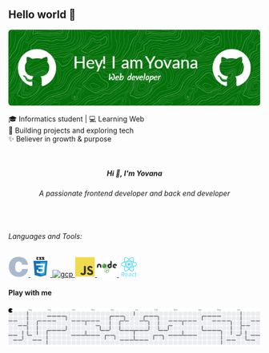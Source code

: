 ## Hello world 👋


![yovana](img/github-header-image.png)

<!--
**GIyouu/GIyouu** is a ✨ _special_ ✨ repository because its `README.md` (this file) appears on your GitHub profile.

Here are some ideas to get you started:

-->
🎓 Informatics student | 💻 Learning Web  
🚀 Building projects and exploring tech  
✨ Believer in growth & purpose

<br><h5 align="center">Hi 👋, I'm Yovana</h1>
<h6 align="center">A passionate frontend developer and back end developer</h3><br>



<h6 align="left">Languages and Tools:</h3>
<p align="left">  <a href="https://www.cprogramming.com/" target="_blank" rel="noreferrer"> <img src="https://raw.githubusercontent.com/devicons/devicon/master/icons/c/c-original.svg" alt="c" width="40" height="40"/> </a> <a href="https://www.w3schools.com/css/" target="_blank" rel="noreferrer"> <img src="https://raw.githubusercontent.com/devicons/devicon/master/icons/css3/css3-original-wordmark.svg" alt="css3" width="40" height="40"/> </a>  <a href="https://cloud.google.com" target="_blank" rel="noreferrer"> <img src="https://www.vectorlogo.zone/logos/google_cloud/google_cloud-icon.svg" alt="gcp" width="40" height="40"/> </a> <a href="https://developer.mozilla.org/en-US/docs/Web/JavaScript" target="_blank" rel="noreferrer"> <img src="https://raw.githubusercontent.com/devicons/devicon/master/icons/javascript/javascript-original.svg" alt="javascript" width="40" height="40"/> </a> <a href="https://nodejs.org" target="_blank" rel="noreferrer"> <img src="https://raw.githubusercontent.com/devicons/devicon/master/icons/nodejs/nodejs-original-wordmark.svg" alt="nodejs" width="40" height="40"/> </a> <a href="https://reactjs.org/" target="_blank" rel="noreferrer"> <img src="https://raw.githubusercontent.com/devicons/devicon/master/icons/react/react-original-wordmark.svg" alt="react" width="40" height="40"/> </a> </p>


<h4 align="left">Play  with me</h4>

###

<picture>
  <source media="(prefers-color-scheme: dark)" srcset="https://raw.githubusercontent.com/GIyouu/GIyouu/output/pacman-contribution-graph-dark.svg">
  <source media="(prefers-color-scheme: light)" srcset="https://raw.githubusercontent.com/GIyouu/GIyouu/output/pacman-contribution-graph.svg">
  <img alt="pacman contribution graph" src="https://raw.githubusercontent.com/GIyouu/GIyouu/output/pacman-contribution-graph.svg">
</picture>

###